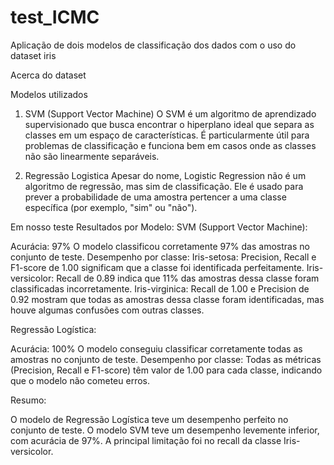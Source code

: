 # test_ICMC
Aplicação de dois modelos de classificação dos dados com o uso do dataset iris

Acerca do dataset


Modelos utilizados

1. SVM (Support Vector Machine)
O SVM é um algoritmo de aprendizado supervisionado que busca encontrar o hiperplano ideal que separa as classes em um espaço de características.
É particularmente útil para problemas de classificação e funciona bem em casos onde as classes não são linearmente separáveis.

2. Regressão Logistica
Apesar do nome, Logistic Regression não é um algoritmo de regressão, mas sim de classificação.
Ele é usado para prever a probabilidade de uma amostra pertencer a uma classe específica (por exemplo, "sim" ou "não").

Em nosso teste 
Resultados por Modelo:
SVM (Support Vector Machine):

Acurácia: 97%
O modelo classificou corretamente 97% das amostras no conjunto de teste.
Desempenho por classe:
        Iris-setosa: Precision, Recall e F1-score de 1.00 significam que a classe foi identificada perfeitamente.
        Iris-versicolor: Recall de 0.89 indica que 11% das amostras dessa classe foram classificadas incorretamente.
        Iris-virginica: Recall de 1.00 e Precision de 0.92 mostram que todas as amostras dessa classe foram identificadas, mas houve algumas confusões com outras classes.

Regressão Logística:

Acurácia: 100%
O modelo conseguiu classificar corretamente todas as amostras no conjunto de teste.
Desempenho por classe:
        Todas as métricas (Precision, Recall e F1-score) têm valor de 1.00 para cada classe, indicando que o modelo não cometeu erros.

Resumo:

O modelo de Regressão Logística teve um desempenho perfeito no conjunto de teste.
O modelo SVM teve um desempenho levemente inferior, com acurácia de 97%. A principal limitação foi no recall da classe Iris-versicolor.
